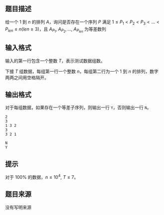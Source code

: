 ## 题目描述

给一个 $1$ 到 $n$ 的排列 $A$，询问是否存在一个序列 $P$ 满足 $1 \le P_1 < P_2 < P_3 < \dots < P_{len} \le n (len \ge 3)$，且 $A_{P_1},~A_{P_2},\dots,~A_{P_{len}}$ 为等差数列

## 输入格式

输入的第一行包含一个整数 $T$，表示测试数据组数。

下接 $T$ 组数据，每组第一行一个整数 $n$，每组第二行为一个 $1$ 到 $n$ 的排列，数字两两之间用空格隔开。

## 输出格式

对于每组数据，如果存在一个等差子序列，则输出一行 `Y`，否则输出一行 `N`。

```input1
2
3
1 3 2
3
3 2 1

```

```output1
N
Y 
```

## 提示

对于 $100\%$ 的数据，$n \le 10^4,~T \le 7$。

## 题目来源

没有写明来源
